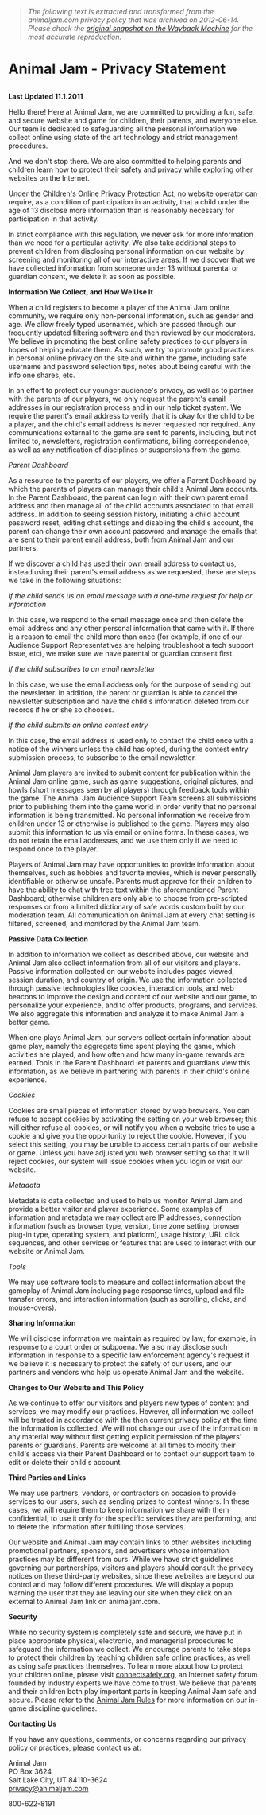 > *The following text is extracted and transformed from the animaljam.com privacy policy that was archived on 2012-06-14. Please check the [original snapshot on the Wayback Machine](https://web.archive.org/web/20120614022952id_/http%3A//www.animaljam.com/privacy) for the most accurate reproduction.*

# Animal Jam - Privacy Statement

## 

**Last Updated 11.1.2011**

Hello there! Here at Animal Jam, we are committed to providing a fun, safe, and secure website and game for children, their parents, and everyone else. Our team is dedicated to safeguarding all the personal information we collect online using state of the art technology and strict management procedures.

And we don't stop there. We are also committed to helping parents and children learn how to protect their safety and privacy while exploring other websites on the Internet.

Under the [Children's Online Privacy Protection Act](http://www.ftc.gov/privacy/privacyinitiatives/childrens.html), no website operator can require, as a condition of participation in an activity, that a child under the age of 13 disclose more information than is reasonably necessary for participation in that activity.

In strict compliance with this regulation, we never ask for more information than we need for a particular activity. We also take additional steps to prevent children from disclosing personal information on our website by screening and monitoring all of our interactive areas. If we discover that we have collected information from someone under 13 without parental or guardian consent, we delete it as soon as possible.

**Information We Collect, and How We Use It**

When a child registers to become a player of the Animal Jam online community, we require only non-personal information, such as gender and age. We allow freely typed usernames, which are passed through our frequently updated filtering software and then reviewed by our moderators. We believe in promoting the best online safety practices to our players in hopes of helping educate them. As such, we try to promote good practices in personal online privacy on the site and within the game, including safe username and password selection tips, notes about being careful with the info one shares, etc.

In an effort to protect our younger audience's privacy, as well as to partner with the parents of our players, we only request the parent's email addresses in our registration process and in our help ticket system. We require the parent's email address to verify that it is okay for the child to be a player, and the child's email address is never requested nor required. Any communications external to the game are sent to parents, including, but not limited to, newsletters, registration confirmations, billing correspondence, as well as any notification of disciplines or suspensions from the game.

_Parent Dashboard_

As a resource to the parents of our players, we offer a Parent Dashboard by which the parents of players can manage their child's Animal Jam accounts. In the Parent Dashboard, the parent can login with their own parent email address and then manage all of the child accounts associated to that email address. In addition to seeing session history, initiating a child account password reset, editing chat settings and disabling the child's account, the parent can change their own account password and manage the emails that are sent to their parent email address, both from Animal Jam and our partners.

If we discover a child has used their own email address to contact us, instead using their parent's email address as we requested, these are steps we take in the following situations:

_If the child sends us an email message with a one-time request for help or information_

In this case, we respond to the email message once and then delete the email address and any other personal information that came with it. If there is a reason to email the child more than once (for example, if one of our Audience Support Representatives are helping troubleshoot a tech support issue, etc), we make sure we have parental or guardian consent first.

_If the child subscribes to an email newsletter_

In this case, we use the email address only for the purpose of sending out the newsletter. In addition, the parent or guardian is able to cancel the newsletter subscription and have the child's information deleted from our records if he or she so chooses.

_If the child submits an online contest entry_

In this case, the email address is used only to contact the child once with a notice of the winners unless the child has opted, during the contest entry submission process, to subscribe to the email newsletter.

Animal Jam players are invited to submit content for publication within the Animal Jam online game, such as game suggestions, original pictures, and howls (short messages seen by all players) through feedback tools within the game. The Animal Jam Audience Support Team screens all submissions prior to publishing them into the game world in order verify that no personal information is being transmitted. No personal information we receive from children under 13 or otherwise is published to the game. Players may also submit this information to us via email or online forms. In these cases, we do not retain the email addresses, and we use them only if we need to respond once to the player.

Players of Animal Jam may have opportunities to provide information about themselves, such as hobbies and favorite movies, which is never personally identifiable or otherwise unsafe. Parents must approve for their children to have the ability to chat with free text within the aforementioned Parent Dashboard; otherwise children are only able to choose from pre-scripted responses or from a limited dictionary of safe words custom built by our moderation team. All communication on Animal Jam at every chat setting is filtered, screened, and monitored by the Animal Jam team.

**Passive Data Collection**

In addition to information we collect as described above, our website and Animal Jam also collect information from all of our visitors and players. Passive information collected on our website includes pages viewed, session duration, and country of origin. We use the information collected through passive technologies like cookies, interaction tools, and web beacons to improve the design and content of our website and our game, to personalize your experience, and to offer products, programs, and services. We also aggregate this information and analyze it to make Animal Jam a better game.

When one plays Animal Jam, our servers collect certain information about game play, namely the aggregate time spent playing the game, which activities are played, and how often and how many in-game rewards are earned. Tools in the Parent Dashboard let parents and guardians view this information, as we believe in partnering with parents in their child's online experience.

_Cookies_

Cookies are small pieces of information stored by web browsers. You can refuse to accept cookies by activating the setting on your web browser; this will either refuse all cookies, or will notify you when a website tries to use a cookie and give you the opportunity to reject the cookie. However, if you select this setting, you may be unable to access certain parts of our website or game. Unless you have adjusted you web browser setting so that it will reject cookies, our system will issue cookies when you login or visit our website.

_Metadata_

Metadata is data collected and used to help us monitor Animal Jam and provide a better visitor and player experience. Some examples of information and metadata we may collect are IP addresses, connection information (such as browser type, version, time zone setting, browser plug-in type, operating system, and platform), usage history, URL click sequences, and other services or features that are used to interact with our website or Animal Jam.

_Tools_

We may use software tools to measure and collect information about the gameplay of Animal Jam including page response times, upload and file transfer errors, and interaction information (such as scrolling, clicks, and mouse-overs).

**Sharing Information**

We will disclose information we maintain as required by law; for example, in response to a court order or subpoena. We also may disclose such information in response to a specific law enforcement agency's request if we believe it is necessary to protect the safety of our users, and our partners and vendors who help us operate Animal Jam and the website.

**Changes to Our Website and This Policy**

As we continue to offer our visitors and players new types of content and services, we may modify our practices. However, all information we collect will be treated in accordance with the then current privacy policy at the time the information is collected. We will not change our use of the information in any material way without first getting explicit permission of the players' parents or guardians. Parents are welcome at all times to modify their child's access via their Parent Dashboard or to contact our support team to edit or delete their child's account.

**Third Parties and Links**

We may use partners, vendors, or contractors on occasion to provide services to our users, such as sending prizes to contest winners. In these cases, we will require them to keep information we share with them confidential, to use it only for the specific services they are performing, and to delete the information after fulfilling those services.

Our website and Animal Jam may contain links to other websites including promotional partners, sponsors, and advertisers whose information practices may be different from ours. While we have strict guidelines governing our partnerships, visitors and players should consult the privacy notices on these third-party websites, since these websites are beyond our control and may follow different procedures. We will display a popup warning the user that they are leaving our site when they click on an external to Animal Jam link on animaljam.com.

**Security**

While no security system is completely safe and secure, we have put in place appropriate physical, electronic, and managerial procedures to safeguard the information we collect. We encourage parents to take steps to protect their children by teaching children safe online practices, as well as using safe practices themselves. To learn more about how to protect your children online, please visit [connectsafely.org](http://www.connectsafely.org/), an Internet safety forum founded by industry experts we have come to trust. We believe that parents and their children both play important parts in keeping Animal Jam safe and secure. Please refer to the [Animal Jam Rules](https://web.archive.org/rules) for more information on our in-game discipline guidelines.

**Contacting Us**

If you have any questions, comments, or concerns regarding our privacy policy or practices, please contact us at:

Animal Jam  
PO Box 3624  
Salt Lake City, UT 84110-3624  
[privacy@animaljam.com](mailto:privacy@animaljam.com)

800-622-8191
